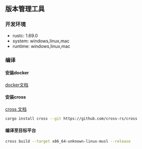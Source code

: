 ## 版本管理工具

### 开发环境

- rustc: 1.69.0
- system: windows,linux,mac
- runtime: windows,linux,mac

### 编译

#### 安装docker

[docker文档](https://docs.docker.com/get-docker/)

#### 安装cross

[cross 文档](https://github.com/cross-rs/cross)

```bash
cargo install cross --git https://github.com/cross-rs/cross
```
#### 编译至目标平台

```bash
cross build --target x86_64-unknown-linux-musl --release
```


